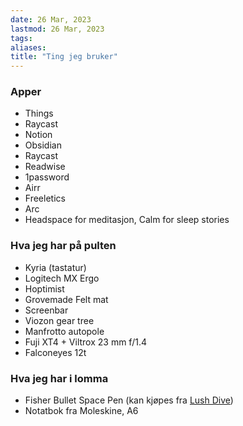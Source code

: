 ```yaml
---
date: 26 Mar, 2023
lastmod: 26 Mar, 2023
tags: 
aliases: 
title: "Ting jeg bruker"
---
```


### Apper

-   Things
-   Raycast
-   Notion
-   Obsidian
-   Raycast
-   Readwise
-   1password
-   Airr
-   Freeletics
-   Arc
-   Headspace for meditasjon, Calm for sleep stories

### Hva jeg har på pulten

-   Kyria (tastatur)
-   Logitech MX Ergo
-   Hoptimist
-   Grovemade Felt mat
-   Screenbar
-   Viozon gear tree
-   Manfrotto autopole
-   Fuji XT4 + Viltrox 23 mm f/1.4
-   Falconeyes 12t

### Hva jeg har i lomma

- Fisher Bullet Space Pen (kan kjøpes fra [Lush Dive](https://www.lushdive.no/products/fisher-spacepen-black-matte))
- Notatbok fra Moleskine, A6